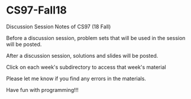 # CS97-Fall18
Discussion Session Notes of CS97 (18 Fall)

Before a discussion session, problem sets that will be used in the session will be posted.

After a discussion session, solutions and slides will be posted.

Click on each week's subdirectory to access that week's material

Please let me know if you find any errors in the materials.

Have fun with programming!!!
